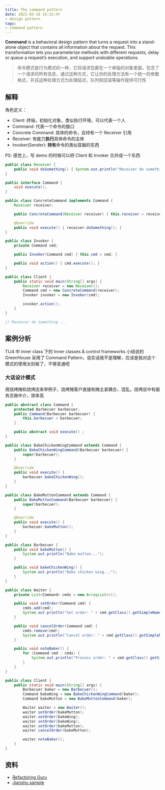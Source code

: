 ```yaml
---
title: The command pattern
date: 2021-03-16 15:31:47
- design pattern
tags:
- command pattern
---
```


**Command** is a behavioral design pattern that turns a request into a stand-alone object that contains all information about the request. This transformation lets you parameterize methods with different requests, delay or queue a request’s execution, and support undoable operations.

> 命令模式是行为模式的一种，它将请求包裹在一个单独的对象里面，包含了一个请求的所有信息，通过这种方式，它让你的处理方法有一个统一的参数格式，并且这种处理方式为处理延迟，队列和回滚等操作提供可行性

## 解释

角色定义：

* Client: 终端，初始化对象，类似执行环境，可以代表一个人
* Command: 代表一个命令的接口
* Concrete Command: 具体的命令，会持有一个 Receiver 引用
* Receiver: 有能力**执行**具体命令的主体
* Invoker(Sender): **持有**命令的类似容器的东西

PS: 感觉上，写 demo 的时候可以把 Client 和 Invoker 合并成一个东西

```java
public class Receiver {
    public void doSomething() { System.out.println("Receiver do something ..."); }
}

public interface Command {
    void execute();
}

public class ConcreteCommand implements Command {
    Receiver receiver;

    public ConcreteCommand(Receiver receiver) { this.receiver = receiver; }

    @Override
    public void execute() { receiver.doSomething(); }
}

public class Invoker {
    private Command cmd;

    public Invoker(Command cmd) { this.cmd = cmd; }

    public void action() { cmd.execute(); }
}

public class Client {
    public static void main(String[] args) {
        Receiver receiver = new Receiver();
        Command cmd = new ConcreteCommand(receiver);
        Invoker invoker = new Invoker(cmd);

        invoker.action();
    }
}

// Receiver do something ...
```

## 案例分析

TIJ4 中 inner class 下的 Inner classes & control frameworks 小结说的 GreenHouse 采用了 Command Pattern，说实话我不是理解，应该是我对这个模式的使用太刻板了，不够变通吧

### 大话设计模式

用烧烤摊和烧烤店来举例子，烧烤摊客户直接和摊主紧耦合，混乱。烧烤店中有服务员做中介，效率高

```java
public abstract class Command {
    protected Barbecuer barbecuer;
    public Command(Barbecuer barbecuer) {
        this.barbecuer = barbecuer;
    }

    public abstract void execute() ;
}

public class BakeChickenWingCommand extends Command {
    public BakeChickenWingCommand(Barbecuer barbecuer) {
        super(barbecuer);
    }

    @Override
    public void execute() {
        barbecuer.bakeChickenWing();
    }
}

public class BakeMuttonCommand extends Command {
    public BakeMuttonCommand(Barbecuer barbecuer) {
        super(barbecuer);
    }

    @Override
    public void execute() {
        barbecuer.bakeMutton();
    }
}

public class Barbecuer {
    public void bakeMutton() {
        System.out.println("Bake mutton...");
    }

    public void bakeChickenWing() {
        System.out.println("Bake chicken wing...");
    }
}

public class Waiter {
    private List<Command> cmds = new ArrayList<>();

    public void setOrder(Command cmd) {
        cmds.add(cmd);
        System.out.println("Set order: " + cmd.getClass().getSimpleName() + ", Time: " + new Date());
    }

    public void cancelOrder(Command cmd) {
        cmds.remove(cmd);
        System.out.println("Cancel order: " + cmd.getClass().getSimpleName() + ", Time: " + new Date());
    }

    public void noteBaker() {
        for (Command cmd : cmds) {
            System.out.println("Process order: " + cmd.getClass().getSimpleName() + ", Time: " + new Date());
        }
    }
}

public class Client {
    public static void main(String[] args) {
        Barbecuer baker = new Barbecuer();
        Command bakeWing = new BakeChickenWingCommand(baker);
        Command bakeMutton = new BakeMuttonCommand(baker);

        Waiter waiter = new Waiter();
        waiter.setOrder(bakeMutton);
        waiter.setOrder(bakeWing);
        waiter.setOrder(bakeWing);
        waiter.setOrder(bakeMutton);
        waiter.cancelOrder(bakeMutton);

        waiter.noteBaker();
    }
}
```

## 资料

* [Refactoring Guru](https://refactoring.guru/design-patterns/command)
* [Jianshu sample](https://www.jianshu.com/p/5901e76a6348)